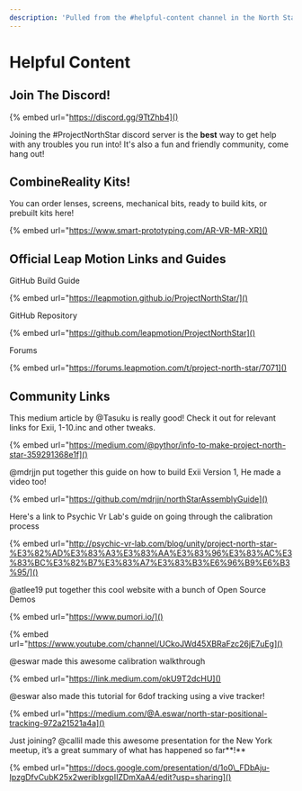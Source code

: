 ```yaml
---
description: 'Pulled from the #helpful-content channel in the North Star Discord'
---
```


# Helpful Content

## Join The Discord!

{% embed url="https://discord.gg/9TtZhb4]()

Joining the \#ProjectNorthStar discord server is the **best** way to get help with any troubles you run into! It's also a fun and friendly community, come hang out!

## **CombineReality Kits!**

You can order lenses, screens, mechanical bits, ready to build kits, or prebuilt kits here!

{% embed url="https://www.smart-prototyping.com/AR-VR-MR-XR]()

## **Official Leap Motion Links and Guides**

GitHub Build Guide

{% embed url="https://leapmotion.github.io/ProjectNorthStar/]()

GitHub Repository

{% embed url="https://github.com/leapmotion/ProjectNorthStar]()

Forums

{% embed url="https://forums.leapmotion.com/t/project-north-star/7071]()

## **Community Links**

This medium article by @Tasuku is really good! Check it out for relevant links for Exii, 1-10.inc and other tweaks. 

{% embed url="https://medium.com/@pythor/info-to-make-project-north-star-359291368e1f]()

@mdrjjn put together this guide on how to build Exii Version 1, He made a video too! 

{% embed url="https://github.com/mdrjjn/northStarAssemblyGuide]()

Here's a link to Psychic Vr Lab's guide on going through the calibration process

{% embed url="http://psychic-vr-lab.com/blog/unity/project-north-star-%E3%82%AD%E3%83%A3%E3%83%AA%E3%83%96%E3%83%AC%E3%83%BC%E3%82%B7%E3%83%A7%E3%83%B3%E6%96%B9%E6%B3%95/]()

@atlee19 put together this cool website with a bunch of Open Source Demos

{% embed url="https://www.pumori.io/]()

{% embed url="https://www.youtube.com/channel/UCkoJWd45XBRaFzc26jE7uEg]()

@eswar made this awesome calibration walkthrough 

{% embed url="https://link.medium.com/okU9T2dcHU]()

@eswar also made this tutorial for 6dof tracking using a vive tracker!

{% embed url="https://medium.com/@A.eswar/north-star-positional-tracking-972a21521a4a]()

Just joining? @callil made this awesome presentation for the New York meetup, it’s a great summary of what has happened so far**!**

{% embed url="https://docs.google.com/presentation/d/1o0\_FDbAju-IpzgDfvCubK25x2weribIxgpIIZDmXaA4/edit?usp=sharing]()


